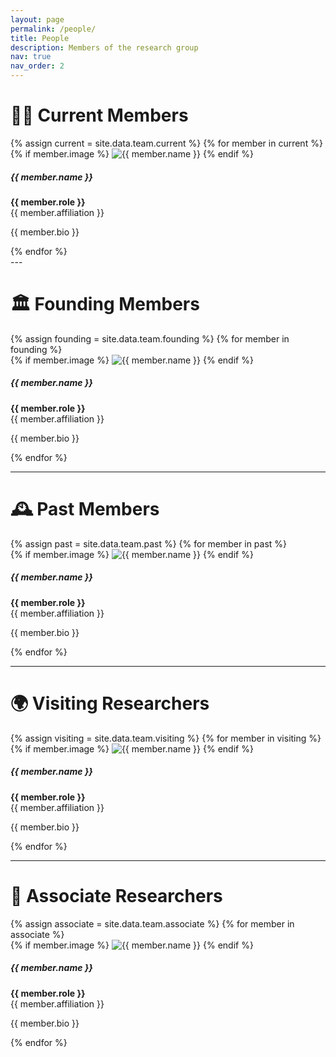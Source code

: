 ```yaml
---
layout: page
permalink: /people/
title: People
description: Members of the research group
nav: true
nav_order: 2
---
```


# 🧑‍🔬 Current Members

<div class="row">
  {% assign current = site.data.team.current %}
  {% for member in current %}
    <div class="col-md-4 mb-4">
      <div class="card h-100 border-0">
        {% if member.image %}
          <img src="{{ member.image }}" class="card-img-top rounded-circle w-50 mx-auto mt-3" alt="{{ member.name }}">
        {% endif %}
        <div class="card-body text-center">
          <h5 class="card-title">{{ member.name }}</h5>
          <p class="card-text"><strong>{{ member.role }}</strong><br>{{ member.affiliation }}</p>
          <p class="card-text small">{{ member.bio }}</p>
        </div>
      </div>
    </div>
  {% endfor %}
</div>
---

# 🏛️ Founding Members

<div class="row">
  {% assign founding = site.data.team.founding %}
  {% for member in founding %}
    <div class="col-md-4 mb-4">
      <div class="card h-100 border-0">
        {% if member.image %}
          <img src="{{ member.image }}" class="card-img-top rounded-circle w-50 mx-auto mt-3" alt="{{ member.name }}">
        {% endif %}
        <div class="card-body text-center">
          <h5 class="card-title">{{ member.name }}</h5>
          <p class="card-text"><strong>{{ member.role }}</strong><br>{{ member.affiliation }}</p>
          <p class="card-text small">{{ member.bio }}</p>
        </div>
      </div>
    </div>
  {% endfor %}
</div>

---

# 🕰️ Past Members

<div class="row">
  {% assign past = site.data.team.past %}
  {% for member in past %}
    <div class="col-md-4 mb-4">
      <div class="card h-100 border-0">
        {% if member.image %}
          <img src="{{ member.image }}" class="card-img-top rounded-circle w-50 mx-auto mt-3" alt="{{ member.name }}">
        {% endif %}
        <div class="card-body text-center">
          <h5 class="card-title">{{ member.name }}</h5>
          <p class="card-text"><strong>{{ member.role }}</strong><br>{{ member.affiliation }}</p>
          <p class="card-text small">{{ member.bio }}</p>
        </div>
      </div>
    </div>
  {% endfor %}
</div>

---

# 🌍 Visiting Researchers

<div class="row">
  {% assign visiting = site.data.team.visiting %}
  {% for member in visiting %}
    <div class="col-md-4 mb-4">
      <div class="card h-100 border-0">
        {% if member.image %}
          <img src="{{ member.image }}" class="card-img-top rounded-circle w-50 mx-auto mt-3" alt="{{ member.name }}">
        {% endif %}
        <div class="card-body text-center">
          <h5 class="card-title">{{ member.name }}</h5>
          <p class="card-text"><strong>{{ member.role }}</strong><br>{{ member.affiliation }}</p>
          <p class="card-text small">{{ member.bio }}</p>
        </div>
      </div>
    </div>
  {% endfor %}
</div>

---

# 🤝 Associate Researchers

<div class="row">
  {% assign associate = site.data.team.associate %}
  {% for member in associate %}
    <div class="col-md-4 mb-4">
      <div class="card h-100 border-0">
        {% if member.image %}
          <img src="{{ member.image }}" class="card-img-top rounded-circle w-50 mx-auto mt-3" alt="{{ member.name }}">
        {% endif %}
        <div class="card-body text-center">
          <h5 class="card-title">{{ member.name }}</h5>
          <p class="card-text"><strong>{{ member.role }}</strong><br>{{ member.affiliation }}</p>
          <p class="card-text small">{{ member.bio }}</p>
        </div>
      </div>
    </div>
  {% endfor %}
</div>
